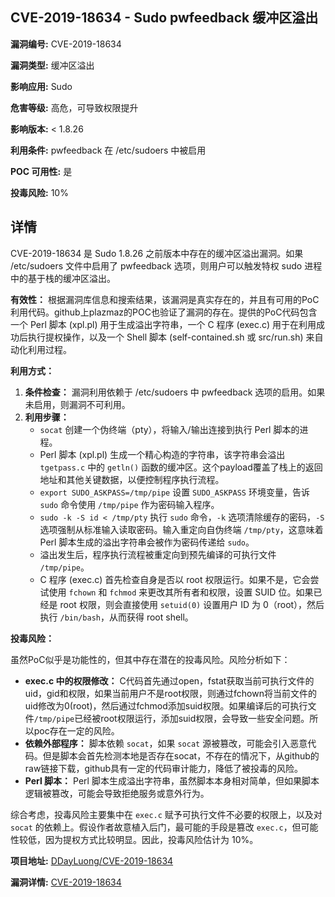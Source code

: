 ## CVE-2019-18634 - Sudo pwfeedback 缓冲区溢出

**漏洞编号:** CVE-2019-18634

**漏洞类型:** 缓冲区溢出

**影响应用:** Sudo

**危害等级:** 高危，可导致权限提升

**影响版本:** < 1.8.26

**利用条件:** pwfeedback 在 /etc/sudoers 中被启用

**POC 可用性:** 是

**投毒风险:** 10%

## 详情

CVE-2019-18634 是 Sudo 1.8.26 之前版本中存在的缓冲区溢出漏洞。如果 /etc/sudoers 文件中启用了 pwfeedback 选项，则用户可以触发特权 sudo 进程中的基于栈的缓冲区溢出。

**有效性：** 根据漏洞库信息和搜索结果，该漏洞是真实存在的，并且有可用的PoC利用代码。github上plazmaz的POC也验证了漏洞的存在。提供的PoC代码包含一个 Perl 脚本 (xpl.pl) 用于生成溢出字符串，一个 C 程序 (exec.c) 用于在利用成功后执行提权操作，以及一个 Shell 脚本 (self-contained.sh 或 src/run.sh) 来自动化利用过程。

**利用方式：**

1.  **条件检查：** 漏洞利用依赖于 /etc/sudoers 中 pwfeedback 选项的启用。如果未启用，则漏洞不可利用。
2.  **利用步骤：**
    *   `socat` 创建一个伪终端（pty），将输入/输出连接到执行 Perl 脚本的进程。
    *   Perl 脚本 (xpl.pl) 生成一个精心构造的字符串，该字符串会溢出 `tgetpass.c` 中的 `getln()` 函数的缓冲区。这个payload覆盖了栈上的返回地址和其他关键数据，以便控制程序执行流程。
    *   `export SUDO_ASKPASS=/tmp/pipe` 设置 `SUDO_ASKPASS` 环境变量，告诉 `sudo` 命令使用 `/tmp/pipe` 作为密码输入程序。
    *   `sudo -k -S id < /tmp/pty` 执行 `sudo` 命令，`-k` 选项清除缓存的密码，`-S` 选项强制从标准输入读取密码。输入重定向自伪终端 `/tmp/pty`，这意味着 Perl 脚本生成的溢出字符串会被作为密码传递给 `sudo`。
    *   溢出发生后，程序执行流程被重定向到预先编译的可执行文件 `/tmp/pipe`。
    *   C 程序 (exec.c) 首先检查自身是否以 root 权限运行。如果不是，它会尝试使用 `fchown` 和 `fchmod` 来更改其所有者和权限，设置 SUID 位。如果已经是 root 权限，则会直接使用 `setuid(0)` 设置用户 ID 为 0（root），然后执行 `/bin/bash`，从而获得 root shell。

**投毒风险：**

虽然PoC似乎是功能性的，但其中存在潜在的投毒风险。风险分析如下：

*   **exec.c 中的权限修改：** C代码首先通过open，fstat获取当前可执行文件的uid，gid和权限，如果当前用户不是root权限，则通过fchown将当前文件的uid修改为0(root)，然后通过fchmod添加suid权限。如果编译后的可执行文件`/tmp/pipe`已经被root权限运行，添加suid权限，会导致一些安全问题。所以poc存在一定的风险。
*   **依赖外部程序：** 脚本依赖 `socat`，如果 `socat` 源被篡改，可能会引入恶意代码。但是脚本会首先检测本地是否存在socat，不存在的情况下，从github的raw链接下载，github具有一定的代码审计能力，降低了被投毒的风险。
*   **Perl 脚本：** Perl 脚本生成溢出字符串，虽然脚本本身相对简单，但如果脚本逻辑被篡改，可能会导致拒绝服务或意外行为。

综合考虑，投毒风险主要集中在 `exec.c` 赋予可执行文件不必要的权限上，以及对 `socat` 的依赖上。假设作者故意植入后门，最可能的手段是篡改 `exec.c`，但可能性较低，因为提权方式比较明显。因此，投毒风险估计为 10%。

**项目地址:** [DDayLuong/CVE-2019-18634](https://github.com/DDayLuong/CVE-2019-18634)

**漏洞详情:** [CVE-2019-18634](https://nvd.nist.gov/vuln/detail/CVE-2019-18634)